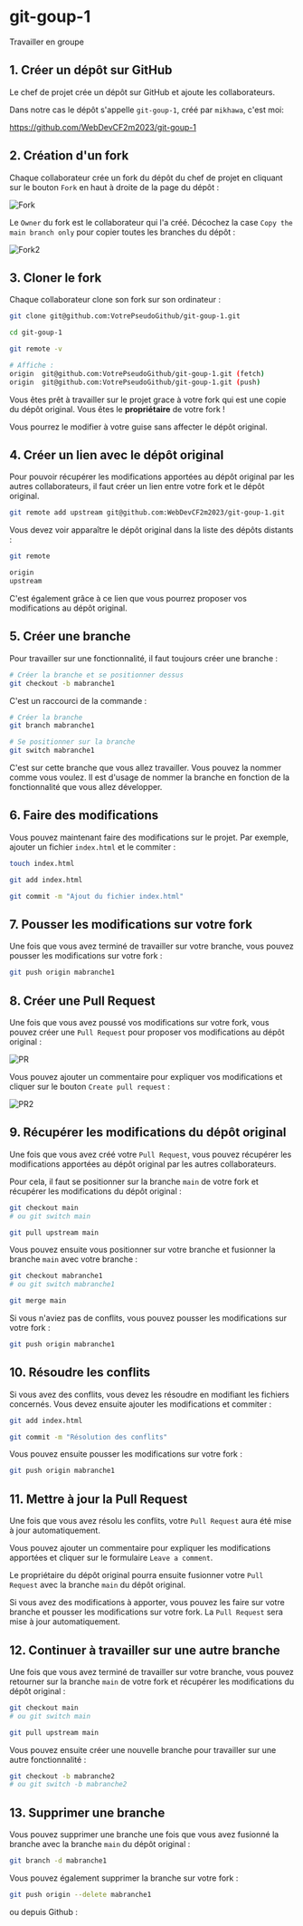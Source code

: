 # git-goup-1
Travailler en groupe

## 1. Créer un dépôt sur GitHub

Le chef de projet crée un dépôt sur GitHub et ajoute les collaborateurs.

Dans notre cas le dépôt s'appelle `git-goup-1`, créé par `mikhawa`, c'est moi: 

https://github.com/WebDevCF2m2023/git-goup-1

## 2. Création d'un fork

Chaque collaborateur crée un fork du dépôt du chef de projet en cliquant sur le bouton `Fork` en haut à droite de la page du dépôt :

![Fork](https://github.com/mikhawa/git-goup-1/blob/main/datas/screenshot-github.com-2023.10.16-10_14_23.png?raw=true)

Le `Owner` du fork est le collaborateur qui l'a créé. Décochez la case `Copy the main branch only` pour copier toutes les branches du dépôt :

![Fork2](https://github.com/mikhawa/git-goup-1/blob/main/datas/screenshot-github.com-2023.10.16-10_19_27.png?raw=true)

## 3. Cloner le fork

Chaque collaborateur clone son fork sur son ordinateur :

```bash
git clone git@github.com:VotrePseudoGithub/git-goup-1.git

cd git-goup-1

git remote -v

# Affiche :
origin  git@github.com:VotrePseudoGithub/git-goup-1.git (fetch)
origin  git@github.com:VotrePseudoGithub/git-goup-1.git (push)
```

Vous êtes prêt à travailler sur le projet grace à votre fork qui est une copie du dépôt original. Vous êtes le **propriétaire** de votre fork !

Vous pourrez le modifier à votre guise sans affecter le dépôt original.

## 4. Créer un lien avec le dépôt original

Pour pouvoir récupérer les modifications apportées au dépôt original par les autres collaborateurs, il faut créer un lien entre votre fork et le dépôt original.

```bash
git remote add upstream git@github.com:WebDevCF2m2023/git-goup-1.git
```

Vous devez voir apparaître le dépôt original dans la liste des dépôts distants :

```bash
git remote

origin
upstream
```

C'est également grâce à ce lien que vous pourrez proposer vos modifications au dépôt original.

## 5. Créer une branche

Pour travailler sur une fonctionnalité, il faut toujours créer une branche :

```bash
# Créer la branche et se positionner dessus
git checkout -b mabranche1
```

C'est un raccourci de la commande :

```bash
# Créer la branche
git branch mabranche1

# Se positionner sur la branche
git switch mabranche1
```

C'est sur cette branche que vous allez travailler. Vous pouvez la nommer comme vous voulez. Il est d'usage de nommer la branche en fonction de la fonctionnalité que vous allez développer.

## 6. Faire des modifications

Vous pouvez maintenant faire des modifications sur le projet. Par exemple, ajouter un fichier `index.html` et le commiter :

```bash
touch index.html

git add index.html

git commit -m "Ajout du fichier index.html"
```

## 7. Pousser les modifications sur votre fork

Une fois que vous avez terminé de travailler sur votre branche, vous pouvez pousser les modifications sur votre fork :

```bash
git push origin mabranche1
```

## 8. Créer une Pull Request

Une fois que vous avez poussé vos modifications sur votre fork, vous pouvez créer une `Pull Request` pour proposer vos modifications au dépôt original :

![PR](https://github.com/mikhawa/git-goup-1/blob/mabranche1/datas/screenshot-github.com-2023.10.16-11_15_02.png?raw=true)

Vous pouvez ajouter un commentaire pour expliquer vos modifications et cliquer sur le bouton `Create pull request` :

![PR2](https://github.com/mikhawa/git-goup-1/blob/mabranche1/datas/screenshot-github.com-2023.10.16-11_18_36.png?raw=true)

## 9. Récupérer les modifications du dépôt original

Une fois que vous avez créé votre `Pull Request`, vous pouvez récupérer les modifications apportées au dépôt original par les autres collaborateurs.

Pour cela, il faut se positionner sur la branche `main` de votre fork et récupérer les modifications du dépôt original :

```bash
git checkout main
# ou git switch main

git pull upstream main
```

Vous pouvez ensuite vous positionner sur votre branche et fusionner la branche `main` avec votre branche :

```bash
git checkout mabranche1
# ou git switch mabranche1

git merge main
```

Si vous n'aviez pas de conflits, vous pouvez pousser les modifications sur votre fork :

```bash
git push origin mabranche1
```

## 10. Résoudre les conflits

Si vous avez des conflits, vous devez les résoudre en modifiant les fichiers concernés. Vous devez ensuite ajouter les modifications et commiter :

```bash
git add index.html

git commit -m "Résolution des conflits"
```

Vous pouvez ensuite pousser les modifications sur votre fork :

```bash
git push origin mabranche1
```

## 11. Mettre à jour la Pull Request

Une fois que vous avez résolu les conflits, votre `Pull Request` aura été mise à jour automatiquement.

Vous pouvez ajouter un commentaire pour expliquer les modifications apportées et cliquer sur le formulaire `Leave a comment`.

Le propriétaire du dépôt original pourra ensuite fusionner votre `Pull Request` avec la branche `main` du dépôt original.

Si vous avez des modifications à apporter, vous pouvez les faire sur votre branche et pousser les modifications sur votre fork. La `Pull Request` sera mise à jour automatiquement.

## 12. Continuer à travailler sur une autre branche

Une fois que vous avez terminé de travailler sur votre branche, vous pouvez retourner sur la branche `main` de votre fork et récupérer les modifications du dépôt original :

```bash
git checkout main
# ou git switch main

git pull upstream main
```

Vous pouvez ensuite créer une nouvelle branche pour travailler sur une autre fonctionnalité :

```bash
git checkout -b mabranche2
# ou git switch -b mabranche2
```

## 13. Supprimer une branche

Vous pouvez supprimer une branche une fois que vous avez fusionné la branche avec la branche `main` du dépôt original :

```bash
git branch -d mabranche1
```

Vous pouvez également supprimer la branche sur votre fork :

```bash
git push origin --delete mabranche1
```

ou depuis Github :



